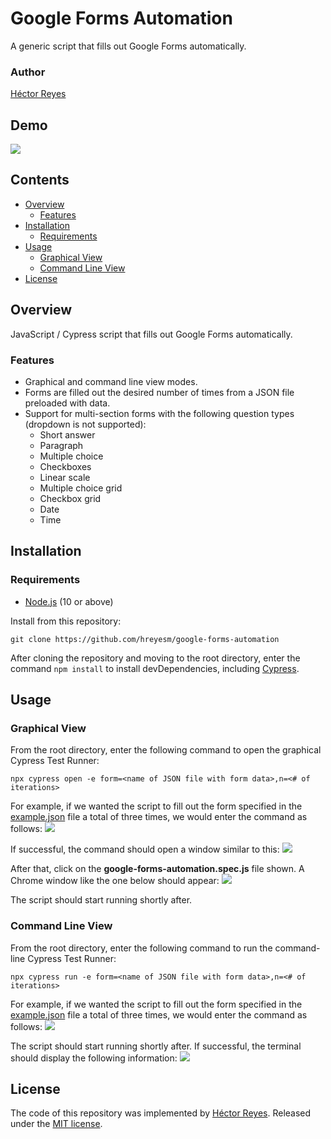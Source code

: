 # Google Forms Automation
A generic script that fills out Google Forms automatically.

### Author
[Héctor Reyes](https://github.com/hreyesm)

## Demo
![](./img/demo.gif)

## Contents
* [Overview](#overview)
  * [Features](#features)
* [Installation](#installation)
  * [Requirements](#requirements)
* [Usage](#usage)
  * [Graphical View](#graphical-view)
  * [Command Line View](#command-line-view)
* [License](#license)

## Overview
JavaScript / Cypress script that fills out Google Forms automatically.

### Features
* Graphical and command line view modes.
* Forms are filled out the desired number of times from a JSON file preloaded with data.
* Support for multi-section forms with the following question types (dropdown is not supported):
  * Short answer
  * Paragraph
  * Multiple choice
  * Checkboxes
  * Linear scale
  * Multiple choice grid
  * Checkbox grid
  * Date
  * Time
 
## Installation

### Requirements
* [Node.js](https://nodejs.org/en/) (10 or above)

Install from this repository:
```
git clone https://github.com/hreyesm/google-forms-automation
```

After cloning the repository and moving to the root directory, enter the command `npm install` to install devDependencies, including [Cypress](https://www.cypress.io/).

## Usage

### Graphical View
From the root directory, enter the following command to open the graphical Cypress Test Runner:
```
npx cypress open -e form=<name of JSON file with form data>,n=<# of iterations>
```
For example, if we wanted the script to fill out the form specified in the [example.json](./cypress/fixtures/example.json) file a total of three times, we would enter the command as follows:
![](./img/open.jpg)

If successful, the command should open a window similar to this:
![](./img/test-runner.jpg)

After that, click on the **google-forms-automation.spec.js** file shown. A Chrome window like the one below should appear:
![](./img/chrome.jpg)

The script should start running shortly after.

### Command Line View
From the root directory, enter the following command to run the command-line Cypress Test Runner:
```
npx cypress run -e form=<name of JSON file with form data>,n=<# of iterations>
```
For example, if we wanted the script to fill out the form specified in the [example.json](./cypress/fixtures/example.json) file a total of three times, we would enter the command as follows:
![](./img/run.jpg)

The script should start running shortly after. If successful, the terminal should display the following information:
![](./img/command-line.jpg)

## License
The code of this repository was implemented by [Héctor Reyes](https://github.com/hreyesm). Released under the [MIT license](./LICENSE).
